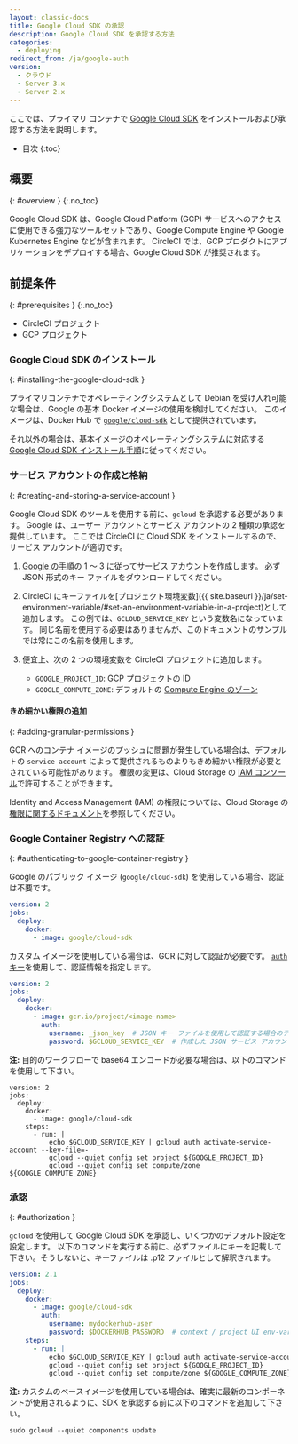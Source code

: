 ```yaml
---
layout: classic-docs
title: Google Cloud SDK の承認
description: Google Cloud SDK を承認する方法
categories:
  - deploying
redirect_from: /ja/google-auth
version:
  - クラウド
  - Server 3.x
  - Server 2.x
---
```


ここでは、プライマリ コンテナで [Google Cloud SDK](https://cloud.google.com/sdk/) をインストールおよび承認する方法を説明します。

* 目次
{:toc}

## 概要
{: #overview }
{:.no_toc}

Google Cloud SDK は、Google Cloud Platform (GCP) サービスへのアクセスに使用できる強力なツールセットであり、Google Compute Engine や Google Kubernetes Engine などが含まれます。 CircleCI では、GCP プロダクトにアプリケーションをデプロイする場合、Google Cloud SDK が推奨されます。

## 前提条件
{: #prerequisites }
{:.no_toc}

- CircleCI プロジェクト
- GCP プロジェクト

### Google Cloud SDK のインストール
{: #installing-the-google-cloud-sdk }

プライマリコンテナでオペレーティングシステムとして Debian を受け入れ可能な場合は、Google の基本 Docker イメージの使用を検討してください。 このイメージは、Docker Hub で [`google/cloud-sdk`](https://hub.docker.com/r/google/cloud-sdk/) として提供されています。

それ以外の場合は、基本イメージのオペレーティングシステムに対応する [Google Cloud SDK インストール手順](https://cloud.google.com/sdk/)に従ってください。

### サービス アカウントの作成と格納
{: #creating-and-storing-a-service-account }

Google Cloud SDK のツールを使用する前に、`gcloud` を承認する必要があります。 Google は、ユーザー アカウントとサービス アカウントの 2 種類の承認を提供しています。 ここでは CircleCI に Cloud SDK をインストールするので、サービス アカウントが適切です。

1. [Google の手順](https://cloud.google.com/sdk/docs/authorizing#authorizing_with_a_service_account)の 1 ～ 3 に従ってサービス アカウントを作成します。 必ず JSON 形式のキー ファイルをダウンロードしてください。

2. CircleCI にキーファイルを[プロジェクト環境変数]({{ site.baseurl }}/ja/set-environment-variable/#set-an-environment-variable-in-a-project)として追加します。 この例では、`GCLOUD_SERVICE_KEY` という変数名になっています。 同じ名前を使用する必要はありませんが、このドキュメントのサンプルでは常にこの名前を使用します。

3. 便宜上、次の 2 つの環境変数を CircleCI プロジェクトに追加します。
    - `GOOGLE_PROJECT_ID`: GCP プロジェクトの ID
    - `GOOGLE_COMPUTE_ZONE`: デフォルトの [Compute Engine のゾーン](https://cloud.google.com/compute/docs/regions-zones/)

#### きめ細かい権限の追加
{: #adding-granular-permissions }

GCR へのコンテナ イメージのプッシュに問題が発生している場合は、デフォルトの `service account` によって提供されるものよりもきめ細かい権限が必要とされている可能性があります。 権限の変更は、Cloud Storage の [IAM コンソール](https://console.cloud.google.com/iam-admin/iam/project)で許可することができます。

Identity and Access Management (IAM) の権限については、Cloud Storage の[権限に関するドキュメント](https://cloud.google.com/storage/docs/access-control/iam-permissions)を参照してください。

### Google Container Registry への認証
{: #authenticating-to-google-container-registry }

Google のパブリック イメージ (`google/cloud-sdk`) を使用している場合、認証は不要です。

```yaml
version: 2
jobs:
  deploy:
    docker:
      - image: google/cloud-sdk
```

カスタム イメージを使用している場合は、GCR に対して認証が必要です。 [`auth` キー]({{site.baseurl}}/ja/configuration-reference/#docker)を使用して、認証情報を指定します。

```yaml
version: 2
jobs:
  deploy:
    docker:
      - image: gcr.io/project/<image-name>
        auth:
          username: _json_key  # JSON キー ファイルを使用して認証する場合のデフォルトのユーザー名
          password: $GCLOUD_SERVICE_KEY  # 作成した JSON サービス アカウント、base64 にエンコードしない
```

**注:** 目的のワークフローで base64 エンコードが必要な場合は、以下のコマンドを使用して下さい。

```shell
version: 2
jobs:
  deploy:
    docker:
      - image: google/cloud-sdk
    steps:
      - run: |
          echo $GCLOUD_SERVICE_KEY | gcloud auth activate-service-account --key-file=-
          gcloud --quiet config set project ${GOOGLE_PROJECT_ID}
          gcloud --quiet config set compute/zone ${GOOGLE_COMPUTE_ZONE}
```

### 承認
{: #authorization }

`gcloud` を使用して Google Cloud SDK を承認し、いくつかのデフォルト設定を設定します。 以下のコマンドを実行する前に、必ずファイルにキーを記載して下さい。そうしないと、キーファイルは .p12 ファイルとして解釈されます。

```yaml
version: 2.1
jobs:
  deploy:
    docker:
      - image: google/cloud-sdk
        auth:
          username: mydockerhub-user
          password: $DOCKERHUB_PASSWORD  # context / project UI env-var reference
    steps:
      - run: |
          echo $GCLOUD_SERVICE_KEY | gcloud auth activate-service-account --key-file=-
          gcloud --quiet config set project ${GOOGLE_PROJECT_ID}
          gcloud --quiet config set compute/zone ${GOOGLE_COMPUTE_ZONE}
```

**注:** カスタムのベースイメージを使用している場合は、確実に最新のコンポーネントが使用されるように、SDK を承認する前に以下のコマンドを追加して下さい。

```shell
sudo gcloud --quiet components update
```
